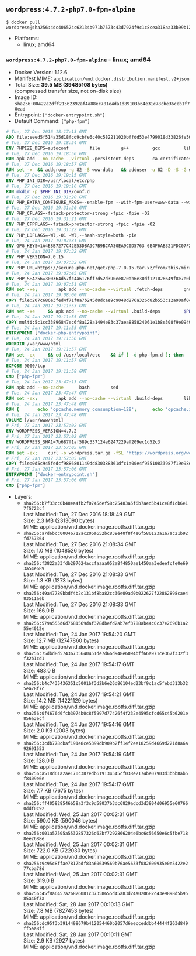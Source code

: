 ## `wordpress:4.7.2-php7.0-fpm-alpine`

```console
$ docker pull wordpress@sha256:4dc406524c62134b971b7573c43d7924f9c1c8cea318aa33b99b12fec894b4fc
```

-	Platforms:
	-	linux; amd64

### `wordpress:4.7.2-php7.0-fpm-alpine` - linux; amd64

-	Docker Version: 1.12.6
-	Manifest MIME: `application/vnd.docker.distribution.manifest.v2+json`
-	Total Size: **39.5 MB (39485108 bytes)**  
	(compressed transfer size, not on-disk size)
-	Image ID: `sha256:00422a2dff21562392af4a88ec701e4da1d89103b64e31c78cbe36ceb1f70ead`
-	Entrypoint: `["docker-entrypoint.sh"]`
-	Default Command: `["php-fpm"]`

```dockerfile
# Tue, 27 Dec 2016 18:17:13 GMT
ADD file:eeed5f514a35d18fcd9cbfe6c40c582211020bffdd53e4799018d33826fe5067 in / 
# Tue, 27 Dec 2016 19:18:54 GMT
ENV PHPIZE_DEPS=autoconf 		file 		g++ 		gcc 		libc-dev 		make 		pkgconf 		re2c
# Tue, 27 Dec 2016 19:18:56 GMT
RUN apk add --no-cache --virtual .persistent-deps 		ca-certificates 		curl 		tar 		xz
# Tue, 27 Dec 2016 19:18:57 GMT
RUN set -x 	&& addgroup -g 82 -S www-data 	&& adduser -u 82 -D -S -G www-data www-data
# Tue, 27 Dec 2016 19:19:15 GMT
ENV PHP_INI_DIR=/usr/local/etc/php
# Tue, 27 Dec 2016 19:19:16 GMT
RUN mkdir -p $PHP_INI_DIR/conf.d
# Tue, 27 Dec 2016 19:31:20 GMT
ENV PHP_EXTRA_CONFIGURE_ARGS=--enable-fpm --with-fpm-user=www-data --with-fpm-group=www-data
# Tue, 27 Dec 2016 19:31:20 GMT
ENV PHP_CFLAGS=-fstack-protector-strong -fpic -fpie -O2
# Tue, 27 Dec 2016 19:31:21 GMT
ENV PHP_CPPFLAGS=-fstack-protector-strong -fpic -fpie -O2
# Tue, 27 Dec 2016 19:31:22 GMT
ENV PHP_LDFLAGS=-Wl,-O1 -Wl,--hash-style=both -pie
# Tue, 24 Jan 2017 19:07:31 GMT
ENV GPG_KEYS=1A4E8B7277C42E53DBA9C7B9BCAA30EA9C0D5763 6E4F6AB321FDC07F2C332E3AC2BF0BC433CFC8B3
# Tue, 24 Jan 2017 19:07:32 GMT
ENV PHP_VERSION=7.0.15
# Tue, 24 Jan 2017 19:07:32 GMT
ENV PHP_URL=https://secure.php.net/get/php-7.0.15.tar.xz/from/this/mirror PHP_ASC_URL=https://secure.php.net/get/php-7.0.15.tar.xz.asc/from/this/mirror
# Tue, 24 Jan 2017 19:07:45 GMT
ENV PHP_SHA256=300364d57fc4a6176ff7d52d390ee870ab6e30df121026649f8e7e0b9657fe93 PHP_MD5=dca23412f3e3b3987e582091b751925d
# Tue, 24 Jan 2017 19:07:51 GMT
RUN set -xe; 		apk add --no-cache --virtual .fetch-deps 		gnupg 		openssl 	; 		mkdir -p /usr/src; 	cd /usr/src; 		wget -O php.tar.xz "$PHP_URL"; 		if [ -n "$PHP_SHA256" ]; then 		echo "$PHP_SHA256 *php.tar.xz" | sha256sum -c -; 	fi; 	if [ -n "$PHP_MD5" ]; then 		echo "$PHP_MD5 *php.tar.xz" | md5sum -c -; 	fi; 		if [ -n "$PHP_ASC_URL" ]; then 		wget -O php.tar.xz.asc "$PHP_ASC_URL"; 		export GNUPGHOME="$(mktemp -d)"; 		for key in $GPG_KEYS; do 			gpg --keyserver ha.pool.sks-keyservers.net --recv-keys "$key"; 		done; 		gpg --batch --verify php.tar.xz.asc php.tar.xz; 		rm -r "$GNUPGHOME"; 	fi; 		apk del .fetch-deps
# Tue, 24 Jan 2017 19:08:00 GMT
COPY file:207c686e3fed4f71f8a7b245d8dcae9c9048d276a326d82b553c12a90af0c0ca in /usr/local/bin/ 
# Tue, 24 Jan 2017 19:11:53 GMT
RUN set -xe 	&& apk add --no-cache --virtual .build-deps 		$PHPIZE_DEPS 		curl-dev 		libedit-dev 		libxml2-dev 		openssl-dev 		sqlite-dev 		&& export CFLAGS="$PHP_CFLAGS" 		CPPFLAGS="$PHP_CPPFLAGS" 		LDFLAGS="$PHP_LDFLAGS" 	&& docker-php-source extract 	&& cd /usr/src/php 	&& ./configure 		--with-config-file-path="$PHP_INI_DIR" 		--with-config-file-scan-dir="$PHP_INI_DIR/conf.d" 				--disable-cgi 				--enable-ftp 		--enable-mbstring 		--enable-mysqlnd 				--with-curl 		--with-libedit 		--with-openssl 		--with-zlib 				$PHP_EXTRA_CONFIGURE_ARGS 	&& make -j "$(getconf _NPROCESSORS_ONLN)" 	&& make install 	&& { find /usr/local/bin /usr/local/sbin -type f -perm +0111 -exec strip --strip-all '{}' + || true; } 	&& make clean 	&& docker-php-source delete 		&& runDeps="$( 		scanelf --needed --nobanner --recursive /usr/local 			| awk '{ gsub(/,/, "\nso:", $2); print "so:" $2 }' 			| sort -u 			| xargs -r apk info --installed 			| sort -u 	)" 	&& apk add --no-cache --virtual .php-rundeps $runDeps 		&& apk del .build-deps
# Tue, 24 Jan 2017 19:11:55 GMT
COPY multi:5c1cc33896847ec6f8a128a1494e83c37aea885824061e1b8e308f9e09499956 in /usr/local/bin/ 
# Tue, 24 Jan 2017 19:11:55 GMT
ENTRYPOINT ["docker-php-entrypoint"]
# Tue, 24 Jan 2017 19:11:56 GMT
WORKDIR /var/www/html
# Tue, 24 Jan 2017 19:11:57 GMT
RUN set -ex 	&& cd /usr/local/etc 	&& if [ -d php-fpm.d ]; then 		sed 's!=NONE/!=!g' php-fpm.conf.default | tee php-fpm.conf > /dev/null; 		cp php-fpm.d/www.conf.default php-fpm.d/www.conf; 	else 		mkdir php-fpm.d; 		cp php-fpm.conf.default php-fpm.d/www.conf; 		{ 			echo '[global]'; 			echo 'include=etc/php-fpm.d/*.conf'; 		} | tee php-fpm.conf; 	fi 	&& { 		echo '[global]'; 		echo 'error_log = /proc/self/fd/2'; 		echo; 		echo '[www]'; 		echo '; if we send this to /proc/self/fd/1, it never appears'; 		echo 'access.log = /proc/self/fd/2'; 		echo; 		echo 'clear_env = no'; 		echo; 		echo '; Ensure worker stdout and stderr are sent to the main error log.'; 		echo 'catch_workers_output = yes'; 	} | tee php-fpm.d/docker.conf 	&& { 		echo '[global]'; 		echo 'daemonize = no'; 		echo; 		echo '[www]'; 		echo 'listen = [::]:9000'; 	} | tee php-fpm.d/zz-docker.conf
# Tue, 24 Jan 2017 19:11:57 GMT
EXPOSE 9000/tcp
# Tue, 24 Jan 2017 19:11:58 GMT
CMD ["php-fpm"]
# Tue, 24 Jan 2017 23:47:13 GMT
RUN apk add --no-cache 		bash 		sed
# Tue, 24 Jan 2017 23:47:47 GMT
RUN set -ex; 		apk add --no-cache --virtual .build-deps 		libjpeg-turbo-dev 		libpng-dev 	; 		docker-php-ext-configure gd --with-png-dir=/usr --with-jpeg-dir=/usr; 	docker-php-ext-install gd mysqli opcache; 		runDeps="$( 		scanelf --needed --nobanner --recursive 			/usr/local/lib/php/extensions 			| awk '{ gsub(/,/, "\nso:", $2); print "so:" $2 }' 			| sort -u 			| xargs -r apk info --installed 			| sort -u 	)"; 	apk add --virtual .wordpress-phpexts-rundeps $runDeps; 	apk del .build-deps
# Tue, 24 Jan 2017 23:47:48 GMT
RUN { 		echo 'opcache.memory_consumption=128'; 		echo 'opcache.interned_strings_buffer=8'; 		echo 'opcache.max_accelerated_files=4000'; 		echo 'opcache.revalidate_freq=2'; 		echo 'opcache.fast_shutdown=1'; 		echo 'opcache.enable_cli=1'; 	} > /usr/local/etc/php/conf.d/opcache-recommended.ini
# Tue, 24 Jan 2017 23:47:48 GMT
VOLUME [/var/www/html]
# Fri, 27 Jan 2017 23:57:02 GMT
ENV WORDPRESS_VERSION=4.7.2
# Fri, 27 Jan 2017 23:57:02 GMT
ENV WORDPRESS_SHA1=7b687f1af589c337124e6247229af209ec1d52c3
# Fri, 27 Jan 2017 23:57:05 GMT
RUN set -ex; 	curl -o wordpress.tar.gz -fSL "https://wordpress.org/wordpress-${WORDPRESS_VERSION}.tar.gz"; 	echo "$WORDPRESS_SHA1 *wordpress.tar.gz" | sha1sum -c -; 	tar -xzf wordpress.tar.gz -C /usr/src/; 	rm wordpress.tar.gz; 	chown -R www-data:www-data /usr/src/wordpress
# Fri, 27 Jan 2017 23:57:05 GMT
COPY file:0d5c945fedcf9886801149dd830388361dfc1a00e4f95510833987f19e98e986 in /usr/local/bin/ 
# Fri, 27 Jan 2017 23:57:06 GMT
ENTRYPOINT ["docker-entrypoint.sh"]
# Fri, 27 Jan 2017 23:57:06 GMT
CMD ["php-fpm"]
```

-	Layers:
	-	`sha256:b7f33cc0b48ea4fb2f0745def58c25483a5f6b7aed5b41ce8f1cb6e17f5723cf`  
		Last Modified: Tue, 27 Dec 2016 18:18:49 GMT  
		Size: 2.3 MB (2313090 bytes)  
		MIME: application/vnd.docker.image.rootfs.diff.tar.gzip
	-	`sha256:a7d6bcc00046712ac206a652bc839e40f8f4e6f580123a1a7ac21b92fd757364`  
		Last Modified: Tue, 27 Dec 2016 21:08:34 GMT  
		Size: 1.0 MB (1048526 bytes)  
		MIME: application/vnd.docker.image.rootfs.diff.tar.gzip
	-	`sha256:f3822a33fdb297624accfaaaa052a8f4850ae1450aa3edeefcfe0e693a54e689`  
		Last Modified: Tue, 27 Dec 2016 21:08:33 GMT  
		Size: 1.3 KB (1273 bytes)  
		MIME: application/vnd.docker.image.rootfs.diff.tar.gzip
	-	`sha256:49a47789bbdf4b2c131bf8ba82cc36e09ad0b022627f22862898cae483511aeb`  
		Last Modified: Tue, 27 Dec 2016 21:08:33 GMT  
		Size: 166.0 B  
		MIME: application/vnd.docker.image.rootfs.diff.tar.gzip
	-	`sha256:579a555d6d7681569daf378dbefd2ab7ef3788ab44c0c37e2696b1a255e4012e`  
		Last Modified: Tue, 24 Jan 2017 19:54:20 GMT  
		Size: 12.7 MB (12747860 bytes)  
		MIME: application/vnd.docker.image.rootfs.diff.tar.gzip
	-	`sha256:75dbd8d57436735640451de7d66d948e6094bff66a971ce367f332f3f32b1cd1`  
		Last Modified: Tue, 24 Jan 2017 19:54:17 GMT  
		Size: 483.0 B  
		MIME: application/vnd.docker.image.rootfs.diff.tar.gzip
	-	`sha256:b4c7435436351c5001bf3d2b6e26d86104ed23bf9c1ac5febd313b325ea28f7c`  
		Last Modified: Tue, 24 Jan 2017 19:54:21 GMT  
		Size: 14.2 MB (14221129 bytes)  
		MIME: application/vnd.docker.image.rootfs.diff.tar.gzip
	-	`sha256:0f4676d6fcb3974b0c8f5997d77426f4f232e4595cfcd65c45b6201e856a3ecf`  
		Last Modified: Tue, 24 Jan 2017 19:54:16 GMT  
		Size: 2.0 KB (2003 bytes)  
		MIME: application/vnd.docker.image.rootfs.diff.tar.gzip
	-	`sha256:3cdb778cbaf191e8ce5399db909b2ff14f2ee18259d4669d221d8a6a92691553`  
		Last Modified: Tue, 24 Jan 2017 19:54:19 GMT  
		Size: 128.0 B  
		MIME: application/vnd.docker.image.rootfs.diff.tar.gzip
	-	`sha256:a518d61a2ae170c387edb619134545cf038e2174be07903d3bbb8ab5f8409e6e`  
		Last Modified: Tue, 24 Jan 2017 19:54:17 GMT  
		Size: 7.7 KB (7675 bytes)  
		MIME: application/vnd.docker.image.rootfs.diff.tar.gzip
	-	`sha256:ff405828546b58a3f3c9d58037b3dc6829adcd3d3804d06955e607660ddf0c92`  
		Last Modified: Wed, 25 Jan 2017 00:02:31 GMT  
		Size: 590.0 KB (590046 bytes)  
		MIME: application/vnd.docker.image.rootfs.diff.tar.gzip
	-	`sha256:001a57505a5532857326d62bf7292866204e6bc6c56650e6c5fbe7188ee2688e`  
		Last Modified: Wed, 25 Jan 2017 00:02:31 GMT  
		Size: 722.0 KB (722030 bytes)  
		MIME: application/vnd.docker.image.rootfs.diff.tar.gzip
	-	`sha256:9c95c8ffae7817bdf83a60639569b76ae5633f082600935e0e5422e277cba78d`  
		Last Modified: Wed, 25 Jan 2017 00:02:31 GMT  
		Size: 319.0 B  
		MIME: application/vnd.docker.image.rootfs.diff.tar.gzip
	-	`sha256:45f8a6457a26826081c37358655d45a83d24a020682c43e9898d5b9585a40f3a`  
		Last Modified: Sat, 28 Jan 2017 00:10:13 GMT  
		Size: 7.8 MB (7827453 bytes)  
		MIME: application/vnd.docker.image.rootfs.diff.tar.gzip
	-	`sha256:dc95f3b3914498679b412054460b2057d6eecceddbb44444f263d849ff5aa8ff`  
		Last Modified: Sat, 28 Jan 2017 00:10:11 GMT  
		Size: 2.9 KB (2927 bytes)  
		MIME: application/vnd.docker.image.rootfs.diff.tar.gzip
